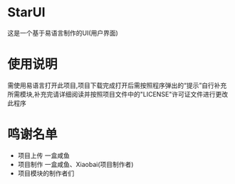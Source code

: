 # StarUI
这是一个基于易语言制作的UI(用户界面)
# 使用说明
需使用易语言打开此项目,项目下载完成打开后需按照程序弹出的“提示”自行补充所需模块,补充完请详细阅读并按照项目文件中的"LICENSE"许可证文件进行更改此程序

# 鸣谢名单
- 项目上传 一盒咸鱼
- 项目制作 一盒咸鱼、Xiaobai(项目制作者)
- 项目模块的制作者们
